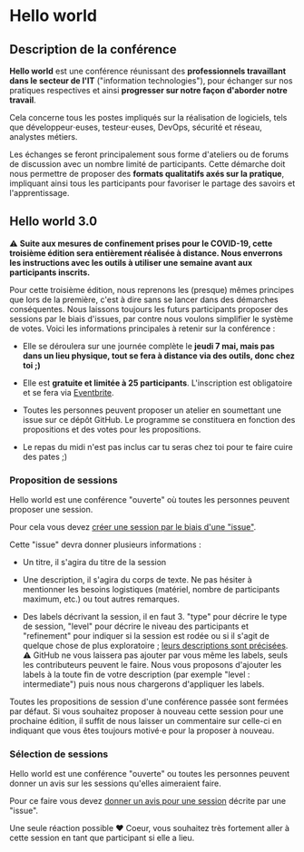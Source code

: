 # Hello world

## Description de la conférence

**Hello world** est une conférence réunissant des **professionnels travaillant dans le secteur de l'IT** ("information technologies"), pour échanger sur nos pratiques respectives et ainsi **progresser sur notre façon d'aborder notre travail**.

Cela concerne tous les postes impliqués sur la réalisation de logiciels, tels que développeur⋅euses, testeur⋅euses, DevOps, sécurité et réseau, analystes métiers.

Les échanges se feront principalement sous forme d'ateliers ou de forums de discussion avec un nombre limité de participants. Cette démarche doit nous permettre de proposer des **formats qualitatifs axés sur la pratique**, impliquant ainsi tous les participants pour favoriser le partage des savoirs et l'apprentissage.

## Hello world 3.0

⚠️ **Suite aux mesures de confinement prises pour le COVID-19, cette troisième édition sera entièrement réalisée à distance. Nous enverrons les instructions avec les outils à utiliser une semaine avant aux participants inscrits.**

Pour cette troisième édition, nous reprenons les (presque) mêmes principes que lors de la première, c'est à dire sans se lancer dans des démarches conséquentes. Nous laissons toujours les futurs participants proposer des sessions par le biais d'issues, par contre nous voulons simplifier le système de votes. Voici les informations principales à retenir sur la conférence :

- Elle se déroulera sur une journée complète le **jeudi 7 mai, mais pas dans un lieu physique, tout se fera à distance via des outils, donc chez toi ;)**

- Elle est **gratuite et limitée à 25 participants**. L'inscription est obligatoire et se fera via [Eventbrite](https://www.eventbrite.fr/e/billets-hello-world-3-remote-91133939065).

- Toutes les personnes peuvent proposer un atelier en soumettant une issue sur ce dépôt GitHub. Le programme se constituera en fonction des propositions et des votes pour les propositions.

- Le repas du midi n'est pas inclus car tu seras chez toi pour te faire cuire des pates ;)

### Proposition de sessions

Hello world est une conférence "ouverte" où toutes les personnes peuvent proposer une session.

Pour cela vous devez [créer une session par le biais d'une "issue"](https://github.com/hello-world-conference/conference/issues).

Cette "issue" devra donner plusieurs informations :

- Un titre, il s'agira du titre de la session

- Une description, il s'agira du corps de texte. Ne pas hésiter à mentionner les besoins logistiques (matériel, nombre de participants maximum, etc.) ou tout autres remarques.

- Des labels décrivant la session, il en faut 3. "type" pour décrire le type de session, "level" pour décrire le niveau des participants et "refinement" pour indiquer si la session est rodée ou si il s'agit de quelque chose de plus exploratoire ; [leurs descriptions sont précisées](https://github.com/hello-world-conference/conference/labels). ⚠️ GitHub ne vous laissera pas ajouter par vous même les labels, seuls les contributeurs peuvent le faire. Nous vous proposons d'ajouter les labels à la toute fin de votre description (par exemple "level : intermediate") puis nous nous chargerons d'appliquer les labels.

Toutes les propositions de session d'une conférence passée sont fermées par défaut. Si vous souhaitez proposer à nouveau cette session pour une prochaine édition, il suffit de nous laisser un commentaire sur celle-ci en indiquant que vous êtes toujours motivé⋅e pour la proposer à nouveau.

### Sélection de sessions

Hello world est une conférence "ouverte" ou toutes les personnes peuvent donner un avis sur les sessions qu'elles aimeraient faire.

Pour ce faire vous devez [donner un avis pour une session](https://github.com/hello-world-conference/conference/issues) décrite par une "issue".

Une seule réaction possible ❤️ Coeur, vous souhaitez très fortement aller à cette session en tant que participant si elle a lieu.
